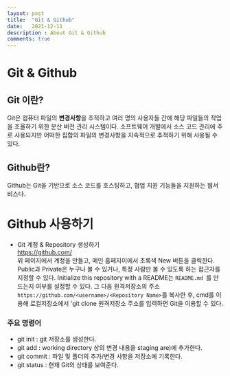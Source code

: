 ```yaml
---
layout: post
title:  "Git & Github"
date:   2021-12-11
description : About Git & Github
comments: true
---
```


# Git & Github
## Git 이란?
Git은 컴퓨터 파일의 **변경사항**을 추적하고 여러 명의 사용자들 간에 해당 파일들의 작업을 조율하기 위한 분산 버전 관리 시스템이다. 소프트웨어 개발에서 소스 코드 관리에 주로 사용되지만 어떠한 집합의 파일의 변경사항을 지속적으로 추적하기 위해 사용될 수 있다.
## Github란?
Github는 Git을 기반으로 소스 코드를 호스팅하고, 협업 지원 기능들을 지원하는 웹서비스다.

# Github 사용하기
- Git  계정 & Repository 생성하기  
https://github.com/  
위 페이지에서 계정을 만들고, 메인 홈페지이에서 초록색 New 버튼을 클릭한다.  
Public과 Private은 누구나 볼 수 있거나, 특정 사람만 볼 수 있도록 하는 접근자를 지정할 수 있다. 
Initialize this repository with a README는 `README.md `를 만드는지 여부를 설정할 수 있다.
그 다음 원격저장소의 주소 `https://github.com/<username>/<Repository Name>`를 복사한 후, cmd를 이용해 로컬저장소에서 'git clone 원격저장소 주소를 입력하면 Git을 이용할 수 있다.
### 주요 명령어
- git init : git 저장소를 생성한다.
- git add : working directory 상의 변경 내용을 staging are)에 추가한다.
- git commit : 파일 및 폴더의 추가/변경 사항을 저장소에 기록한다.
- git status : 현재 Git의 상태를 보여준다.
